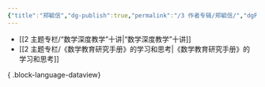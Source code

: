 ```yaml
---
{"title":"郑毓信","dg-publish":true,"permalink":"/3 作者专辑/郑毓信/","dgPassFrontmatter":true,"noteIcon":""}
---
```



- [[2 主题专栏/“数学深度教学”十讲\|“数学深度教学”十讲]]
- [[2 主题专栏/《数学教育研究手册》的学习和思考\|《数学教育研究手册》的学习和思考]]

{ .block-language-dataview}

